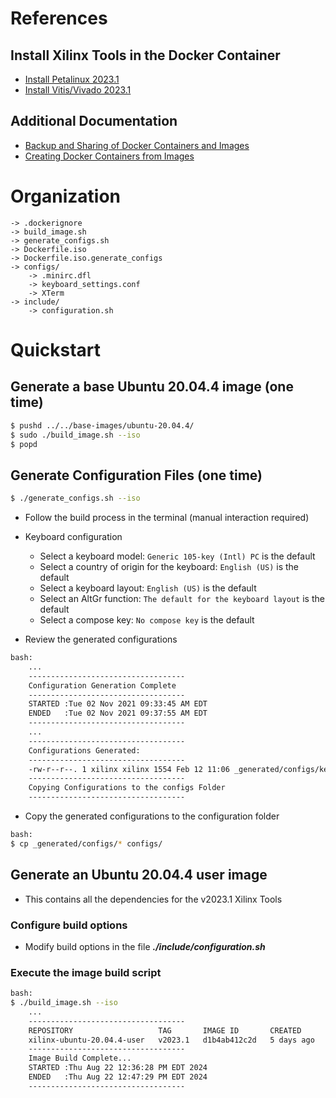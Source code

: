 [//]: # (Readme.md - Base Ubuntu User Images for v2023.1 Xilinx Tools)

# References

## Install Xilinx Tools in the Docker Container

- [Install Petalinux 2023.1](./README.petalinux-install.md)
- [Install Vitis/Vivado 2023.1](./README.vitis-install.md)

## Additional Documentation

- [Backup and Sharing of Docker Containers and Images](../../../documentation/backup-and-sharing-docker-images/README.md)
- [Creating Docker Containers from Images](../../../documentation/creating-containers-from-docker-images/README.md)

# Organization
```
-> .dockerignore
-> build_image.sh
-> generate_configs.sh
-> Dockerfile.iso
-> Dockerfile.iso.generate_configs
-> configs/
	-> .minirc.dfl
	-> keyboard_settings.conf
	-> XTerm
-> include/
	-> configuration.sh
```

# Quickstart

## Generate a base Ubuntu 20.04.4 image (one time)

```bash
$ pushd ../../base-images/ubuntu-20.04.4/
$ sudo ./build_image.sh --iso
$ popd
```

## Generate Configuration Files (one time)

```bash
$ ./generate_configs.sh --iso
```

- Follow the build process in the terminal (manual interaction required)
- Keyboard configuration
	- Select a keyboard model: ```Generic 105-key (Intl) PC``` is the default
	- Select a country of origin for the keyboard: ```English (US)``` is the default
	- Select a keyboard layout: ```English (US)``` is the default
	- Select an AltGr function: ```The default for the keyboard layout``` is the default
	- Select a compose key: ```No compose key``` is the default

- Review the generated configurations

```bash
bash:
	...
	-----------------------------------
	Configuration Generation Complete
	-----------------------------------
	STARTED :Tue 02 Nov 2021 09:33:45 AM EDT
	ENDED   :Tue 02 Nov 2021 09:37:55 AM EDT
	-----------------------------------
	...
	-----------------------------------
	Configurations Generated:
	-----------------------------------
	-rw-r--r--. 1 xilinx xilinx 1554 Feb 12 11:06 _generated/configs/keyboard_settings.conf
	-----------------------------------
	Copying Configurations to the configs Folder
	-----------------------------------
```

- Copy the generated configurations to the configuration folder

```bash
bash:
$ cp _generated/configs/* configs/
```

## Generate an Ubuntu 20.04.4 user image 
- This contains all the dependencies for the v2023.1 Xilinx Tools

### Configure build options
- Modify build options in the file __*./include/configuration.sh*__

### Execute the image build script
```bash
bash:
$ ./build_image.sh --iso
	...
	-----------------------------------
	REPOSITORY                   TAG       IMAGE ID       CREATED         SIZE
	xilinx-ubuntu-20.04.4-user   v2023.1   d1b4ab412c2d   5 days ago      2.97GB
	-----------------------------------
	Image Build Complete...
	STARTED :Thu Aug 22 12:36:28 PM EDT 2024
	ENDED   :Thu Aug 22 12:47:29 PM EDT 2024
	-----------------------------------
```
